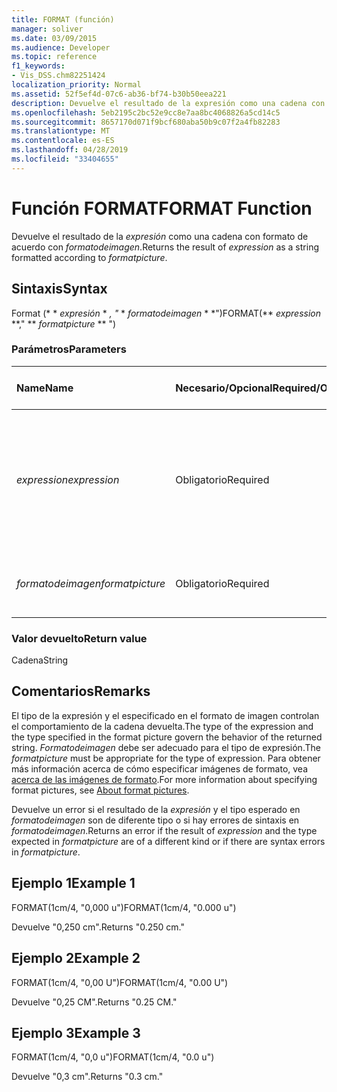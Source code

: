 ```yaml
---
title: FORMAT (función)
manager: soliver
ms.date: 03/09/2015
ms.audience: Developer
ms.topic: reference
f1_keywords:
- Vis_DSS.chm82251424
localization_priority: Normal
ms.assetid: 52f5ef4d-07c6-ab36-bf74-b30b50eea221
description: Devuelve el resultado de la expresión como una cadena con formato de acuerdo con formatodeimagen.
ms.openlocfilehash: 5eb2195c2bc52e9cc8e7aa8bc4068826a5cd14c5
ms.sourcegitcommit: 8657170d071f9bcf680aba50b9c07f2a4fb82283
ms.translationtype: MT
ms.contentlocale: es-ES
ms.lasthandoff: 04/28/2019
ms.locfileid: "33404655"
---
```

# <a name="format-function"></a><span data-ttu-id="22963-103">Función FORMAT</span><span class="sxs-lookup"><span data-stu-id="22963-103">FORMAT Function</span></span>

<span data-ttu-id="22963-104">Devuelve el resultado de la _expresión_ como una cadena con formato de acuerdo con _formatodeimagen_.</span><span class="sxs-lookup"><span data-stu-id="22963-104">Returns the result of  _expression_ as a string formatted according to  _formatpicture_.</span></span>
  
## <a name="syntax"></a><span data-ttu-id="22963-105">Sintaxis</span><span class="sxs-lookup"><span data-stu-id="22963-105">Syntax</span></span>

<span data-ttu-id="22963-106">Format (\* \* *expresión* \* *, "* \* *formatodeimagen* \* \*")</span><span class="sxs-lookup"><span data-stu-id="22963-106">FORMAT(\*\* *expression* \*\*," \*\* *formatpicture* \*\* ")</span></span> 
  
### <a name="parameters"></a><span data-ttu-id="22963-107">Parámetros</span><span class="sxs-lookup"><span data-stu-id="22963-107">Parameters</span></span>

|<span data-ttu-id="22963-108">**Name**</span><span class="sxs-lookup"><span data-stu-id="22963-108">**Name**</span></span>|<span data-ttu-id="22963-109">**Necesario/Opcional**</span><span class="sxs-lookup"><span data-stu-id="22963-109">**Required/Optional**</span></span>|<span data-ttu-id="22963-110">**Tipo de datos**</span><span class="sxs-lookup"><span data-stu-id="22963-110">**Data Type**</span></span>|<span data-ttu-id="22963-111">**Descripción**</span><span class="sxs-lookup"><span data-stu-id="22963-111">**Description**</span></span>|
|:-----|:-----|:-----|:-----|
| <span data-ttu-id="22963-112">_expression_</span><span class="sxs-lookup"><span data-stu-id="22963-112">_expression_</span></span> <br/> |<span data-ttu-id="22963-113">Obligatorio</span><span class="sxs-lookup"><span data-stu-id="22963-113">Required</span></span>  <br/> |<span data-ttu-id="22963-114">**String**</span><span class="sxs-lookup"><span data-stu-id="22963-114">**String**</span></span> <br/> |<span data-ttu-id="22963-115">Combinación de constantes, operadores, funciones y referencias a celdas de ShapeSheet que da como resultado un valor.</span><span class="sxs-lookup"><span data-stu-id="22963-115">A combination of constants, operators, functions, and references to ShapeSheet cells that results in a value.</span></span>  <br/> |
| <span data-ttu-id="22963-116">_formatodeimagen_</span><span class="sxs-lookup"><span data-stu-id="22963-116">_formatpicture_</span></span> <br/> |<span data-ttu-id="22963-117">Obligatorio</span><span class="sxs-lookup"><span data-stu-id="22963-117">Required</span></span>  <br/> |<span data-ttu-id="22963-118">**String**</span><span class="sxs-lookup"><span data-stu-id="22963-118">**String**</span></span> <br/> |<span data-ttu-id="22963-119">La imagen de formato usada para dar formato a la cadena.</span><span class="sxs-lookup"><span data-stu-id="22963-119">The format picture used to fomat the string.</span></span>  <br/> |
   
### <a name="return-value"></a><span data-ttu-id="22963-120">Valor devuelto</span><span class="sxs-lookup"><span data-stu-id="22963-120">Return value</span></span>

<span data-ttu-id="22963-121">Cadena</span><span class="sxs-lookup"><span data-stu-id="22963-121">String</span></span>
  
## <a name="remarks"></a><span data-ttu-id="22963-122">Comentarios</span><span class="sxs-lookup"><span data-stu-id="22963-122">Remarks</span></span>

<span data-ttu-id="22963-123">El tipo de la expresión y el especificado en el formato de imagen controlan el comportamiento de la cadena devuelta.</span><span class="sxs-lookup"><span data-stu-id="22963-123">The type of the expression and the type specified in the format picture govern the behavior of the returned string.</span></span> <span data-ttu-id="22963-124">_Formatodeimagen_ debe ser adecuado para el tipo de expresión.</span><span class="sxs-lookup"><span data-stu-id="22963-124">The  _formatpicture_ must be appropriate for the type of expression.</span></span> <span data-ttu-id="22963-125">Para obtener más información acerca de cómo especificar imágenes de formato, vea [acerca de las imágenes de formato](about-format-pictures.md).</span><span class="sxs-lookup"><span data-stu-id="22963-125">For more information about specifying format pictures, see [About format pictures](about-format-pictures.md).</span></span>
  
<span data-ttu-id="22963-126">Devuelve un error si el resultado de la _expresión_ y el tipo esperado en _formatodeimagen_ son de diferente tipo o si hay errores de sintaxis en _formatodeimagen_.</span><span class="sxs-lookup"><span data-stu-id="22963-126">Returns an error if the result of  _expression_ and the type expected in  _formatpicture_ are of a different kind or if there are syntax errors in  _formatpicture_.</span></span>
  
## <a name="example-1"></a><span data-ttu-id="22963-127">Ejemplo 1</span><span class="sxs-lookup"><span data-stu-id="22963-127">Example 1</span></span>

<span data-ttu-id="22963-128">FORMAT(1cm/4, "0,000 u")</span><span class="sxs-lookup"><span data-stu-id="22963-128">FORMAT(1cm/4, "0.000 u")</span></span>
  
<span data-ttu-id="22963-129">Devuelve "0,250 cm".</span><span class="sxs-lookup"><span data-stu-id="22963-129">Returns "0.250 cm."</span></span>
  
## <a name="example-2"></a><span data-ttu-id="22963-130">Ejemplo 2</span><span class="sxs-lookup"><span data-stu-id="22963-130">Example 2</span></span>

<span data-ttu-id="22963-131">FORMAT(1cm/4, "0,00 U")</span><span class="sxs-lookup"><span data-stu-id="22963-131">FORMAT(1cm/4, "0.00 U")</span></span>
  
<span data-ttu-id="22963-132">Devuelve "0,25 CM".</span><span class="sxs-lookup"><span data-stu-id="22963-132">Returns "0.25 CM."</span></span>
  
## <a name="example-3"></a><span data-ttu-id="22963-133">Ejemplo 3</span><span class="sxs-lookup"><span data-stu-id="22963-133">Example 3</span></span>

<span data-ttu-id="22963-134">FORMAT(1cm/4, "0,0 u")</span><span class="sxs-lookup"><span data-stu-id="22963-134">FORMAT(1cm/4, "0.0 u")</span></span>
  
<span data-ttu-id="22963-135">Devuelve "0,3 cm".</span><span class="sxs-lookup"><span data-stu-id="22963-135">Returns "0.3 cm."</span></span>
  

